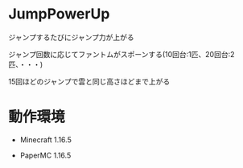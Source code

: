 # JumpPowerUp

ジャンプするたびにジャンプ力が上がる

ジャンプ回数に応じてファントムがスポーンする(10回台:1匹、20回台:2匹、・・・)

15回ほどのジャンプで雲と同じ高さほどまで上がる



# 動作環境

* Minecraft 1.16.5

* PaperMC 1.16.5